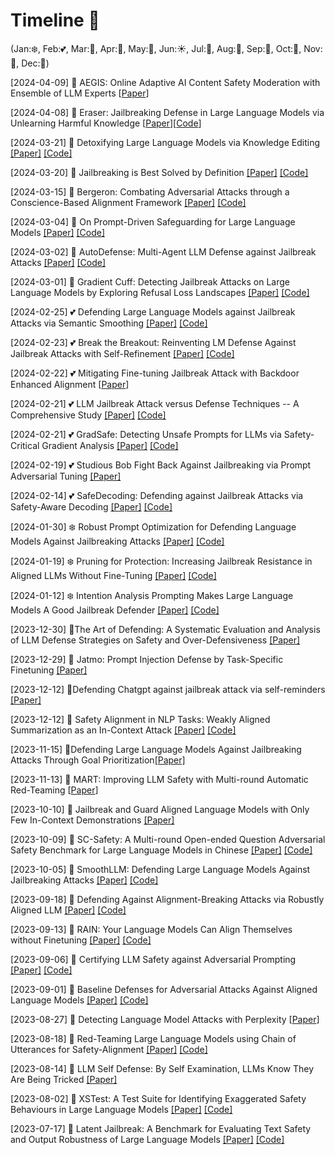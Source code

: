 # Timeline 🚀 
(Jan:❄️, Feb:💕, Mar:🌱, Apr:🌸, May:🌺, Jun:☀️, Jul:🍦, Aug:🌴, Sep:🍂, Oct:🎃, Nov:🦃, Dec:🎄)

[2024-04-09] 🌸 AEGIS: Online Adaptive AI Content Safety Moderation with Ensemble of LLM Experts [[Paper](https://arxiv.org/pdf/2404.05993.pdf)]

[2024-04-08] 🌸 Eraser: Jailbreaking Defense in Large Language Models via Unlearning Harmful Knowledge [[Paper](https://arxiv.org/pdf/2404.05880.pdf)][[Code](https://anonymous.4open.science/r/Eraser-537E/)]

[2024-03-21] 🌱 Detoxifying Large Language Models via Knowledge Editing [[Paper]](https://arxiv.org/pdf/2403.14472.pdf) [[Code]](https://github.com/zjunlp/EasyEdit)

[2024-03-20] 🌱 Jailbreaking is Best Solved by Definition [[Paper]](https://arxiv.org/pdf/2403.14725.pdf) [[Code]](https://github.com/kothasuhas/purple-problem)

[2024-03-15] 🌱 Bergeron: Combating Adversarial Attacks through a Conscience-Based Alignment Framework [[Paper]](https://arxiv.org/pdf/2312.00029.pdf) [[Code]](https://github.com/matthew-pisano/Bergeron)

[2024-03-04] 🌱 On Prompt-Driven Safeguarding for Large Language Models [[Paper]](https://arxiv.org/pdf/2401.18018.pdf) [[Code]](https://github.com/chujiezheng/LLM-Safeguard)

[2024-03-02] 🌱 AutoDefense: Multi-Agent LLM Defense against Jailbreak Attacks [[Paper]](https://arxiv.org/pdf/2403.04783) [[Code]](https://github.com/XHMY/AutoDefense)

[2024-03-01] 🌱 Gradient Cuff: Detecting Jailbreak Attacks on Large Language Models by Exploring Refusal Loss Landscapes [[Paper]](https://arxiv.org/pdf/2403.00867.pdf) [[Code]](https://huggingface.co/spaces/TrustSafeAI/GradientCuff-Jailbreak-Defense)

[2024-02-25] 💕 Defending Large Language Models against Jailbreak Attacks via Semantic Smoothing [[Paper]](https://arxiv.org/pdf/2402.16192.pdf) [[Code]](https://github.com/UCSB-NLP-Chang/SemanticSmooth)

[2024-02-23] 💕 Break the Breakout: Reinventing LM Defense Against Jailbreak Attacks with Self-Refinement [[Paper]](https://arxiv.org/pdf/2402.15180.pdf) [[Code]](https://anonymous.4open.science/r/refine-a-broken-4E03/t)

[2024-02-22] 💕 Mitigating Fine-tuning Jailbreak Attack with Backdoor Enhanced Alignment [[Paper](https://arxiv.org/pdf/2402.14968.pdf)]

[2024-02-21] 💕 LLM Jailbreak Attack versus Defense Techniques -- A Comprehensive Study [[Paper]](https://arxiv.org/pdf/2402.13457.pdf) [[Code]](https://sites.google.com/view/llmcomprehensive/home)

[2024-02-21] 💕 GradSafe: Detecting Unsafe Prompts for LLMs via Safety-Critical Gradient Analysis [[Paper]](https://arxiv.org/pdf/2402.13494.pdf) [[Code]](https://github.com/xyq7/GradSafe)

[2024-02-19] 💕 Studious Bob Fight Back Against Jailbreaking via Prompt Adversarial Tuning [[Paper]](https://arxiv.org/pdf/2402.06255.pdf)

[2024-02-14] 💕 SafeDecoding: Defending against Jailbreak Attacks via Safety-Aware Decoding [[Paper]](https://arxiv.org/pdf/2402.08983.pdf) [[Code]](https://github.com/uw-nsl/SafeDecoding)

[2024-01-30] ❄️ Robust Prompt Optimization for Defending Language Models Against Jailbreaking Attacks [[Paper]](https://arxiv.org/pdf/2401.17263.pdf) [[Code]](https://github.com/andyz245/rpo)

[2024-01-19] ❄️ Pruning for Protection: Increasing Jailbreak Resistance in Aligned LLMs Without Fine-Tuning [[Paper]](https://arxiv.org/pdf/2401.10862.pdf) [[Code]](https://github.com/CrystalEye42/eval-safety)

[2024-01-12] ❄️ Intention Analysis Prompting Makes Large Language Models A Good Jailbreak Defender [[Paper]](https://arxiv.org/pdf/2401.06561.pdf) [[Code]](https://github.com/alphadl/SafeLLM_with_IntentionAnalysis)

[2023-12-30] 🎄The Art of Defending: A Systematic Evaluation and Analysis of LLM Defense Strategies on Safety and Over-Defensiveness [[Paper]](https://arxiv.org/pdf/2401.00287.pdf)

[2023-12-29] 🎄 Jatmo: Prompt Injection Defense by Task-Specific Finetuning [[Paper]](https://arxiv.org/pdf/2312.17673.pdf)

[2023-12-12] 🎄Defending Chatgpt against jailbreak attack via self-reminders [[Paper]](https://www.nature.com/articles/s42256-023-00765-8)

[2023-12-12] 🎄 Safety Alignment in NLP Tasks: Weakly Aligned Summarization as an In-Context Attack [[Paper]](https://arxiv.org/pdf/2312.06924.pdf) [[Code]](https://github.com/FYYFU/SafetyAlignNLP)

[2023-11-15] 🦃Defending Large Language Models Against Jailbreaking Attacks Through Goal Prioritization[[Paper]](https://arxiv.org/pdf/2311.09096.pdf)

[2023-11-13] 🦃 MART: Improving LLM Safety with Multi-round Automatic Red-Teaming [[Paper](https://arxiv.org/pdf/2311.07689.pdf)]

[2023-10-10] 🎃 Jailbreak and Guard Aligned Language Models with Only Few In-Context Demonstrations [[Paper]](https://arxiv.org/pdf/2310.06387.pdf)

[2023-10-09] 🎃 SC-Safety: A Multi-round Open-ended Question Adversarial Safety Benchmark for Large Language Models in Chinese [[Paper]](https://arxiv.org/pdf/2310.05818.pdf) [[Code]](https://www.cluebenchmarks.com/)

[2023-10-05] 🎃 SmoothLLM: Defending Large Language Models Against Jailbreaking Attacks [[Paper]](https://arxiv.org/pdf/2310.03684.pdf) [[Code]](https://github.com/arobey1/smooth-llm)

[2023-09-18] 🍂 Defending Against Alignment-Breaking Attacks via Robustly Aligned LLM [[Paper]](https://arxiv.org/pdf/2309.14348.pdf) [[Code]](https://github.com/AAAAAAsuka/llm_defends)

[2023-09-13] 🍂 RAIN: Your Language Models Can Align Themselves without Finetuning [[Paper]](https://arxiv.org/pdf/2309.07124.pdf) [[Code]](https://github.com/SafeAILab/RAIN)

[2023-09-06] 🍂 Certifying LLM Safety against Adversarial Prompting [[Paper]](https://arxiv.org/pdf/2309.02705.pdf) [[Code]](https://github.com/aounon/certified-llm-safety)

[2023-09-01] 🍂 Baseline Defenses for Adversarial Attacks Against Aligned Language Models [[Paper]](https://arxiv.org/pdf/2309.00614.pdf) [[Code]](https://github.com/neelsjain/baseline-defenses)

[2023-08-27] 🌴 Detecting Language Model Attacks with Perplexity [[Paper](https://arxiv.org/pdf/2308.14132.pdf)]

[2023-08-18] 🌴 Red-Teaming Large Language Models using Chain of Utterances for Safety-Alignment [[Paper]](https://arxiv.org/pdf/2308.09662.pdf) [[Code]](https://github.com/declare-lab/red-instruct)

[2023-08-14] 🌴 LLM Self Defense: By Self Examination, LLMs Know They Are Being Tricked [[Paper]](https://arxiv.org/pdf/2308.07308.pdf)

[2023-08-02] 🌴 XSTest: A Test Suite for Identifying Exaggerated Safety Behaviours in Large Language Models [[Paper]](https://arxiv.org/pdf/2308.01263.pdf) [[Code]](https://github.com/paul-rottger/exaggerated-safety)

[2023-07-17] 🍦 Latent Jailbreak: A Benchmark for Evaluating Text Safety and Output Robustness of Large Language Models [[Paper]](https://arxiv.org/pdf/2307.08487.pdf) [[Code]](https://github.com/qiuhuachuan/latent-jailbreak)
